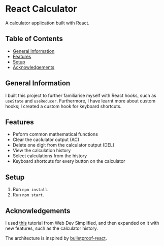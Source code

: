 # React Calculator <!-- omit in toc -->

A calculator application built with React.

## Table of Contents <!-- omit in toc -->

- [General Information](#general-information)
- [Features](#features)
- [Setup](#setup)
- [Acknowledgements](#acknowledgements)

## General Information

I built this project to further familiarise myself with React hooks, such as `useState` and `useReducer`. Furthermore, I have learnt more about custom hooks; I created a custom hook for keyboard shortcuts.

## Features

- Peform common mathematical functions
- Clear the caclulator output (AC)
- Delete one digit from the calculator output (DEL)
- View the calculation history
- Select calculations from the history
- Keyboard shortcuts for every button on the calculator

## Setup

1. Run `npm install`.
2. Run `npm start`.

## Acknowledgements

I used [this](https://www.youtube.com/watch?v=DgRrrOt0Vr8) tutorial from Web Dev Simplified, and then expanded on it with new features, such as the calculator history.

The architecture is inspired by [bulletproof-react](https://github.com/alan2207/bulletproof-react).
